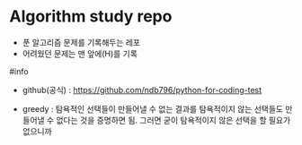 # Algorithm study repo
- 푼 알고리즘 문제를 기록해두는 레포
- 어려웠던 문제는 맨 앞에(H)를 기록

#info
- github(공식) : https://github.com/ndb796/python-for-coding-test

- greedy : 탐욕적인 선택들이 만들어낼 수 없는 결과를 탐욕적이지 않는 선택들도 만들어낼 수 없다는 것을 증명하면 됨. 그러면 굳이 탐욕적이지 않은 선택을 할 필요가 없으니까
